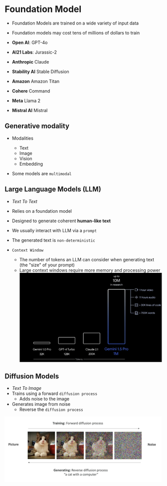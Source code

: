 # Foundation Model

- Foundation Models are trained on a wide variety of input data
- Foundation models may cost tens of millions of dollars to train

- **Open AI**: GPT-4o
- **AI21 Labs**: Jurassic-2
- **Anthropic** Claude
- **Stability AI** Stable Diffusion
- **Amazon** Amazon Titan
- **Cohere** Command
- **Meta** Llama 2
- **Mistral AI** Mistral

## Generative modality

- Modalities
  - Text
  - Image
  - Vision
  - Embedding

- Some models are `multimodal`

## Large Language Models (LLM)

- _Text To Text_
- Relies on a foundation model
- Designed to generate coherent **human-like text**
- We usually interact with LLM via a `prompt`
- The generated text is `non-deterministic`

- `Context Window`
  - The number of tokens an LLM can consider when generating text (the "size" of your prompt)
  - Large context windows require more memory and processing power
  ![Context Window](.images/context-window.png)

## Diffusion Models

- _Text To Image_
- Trains using a forward `diffusion process`
  - Adds noise to the image
- Generates image from noise
  - Reverse the `diffusion process`

![Diffusion](.images/diffusion.png)
